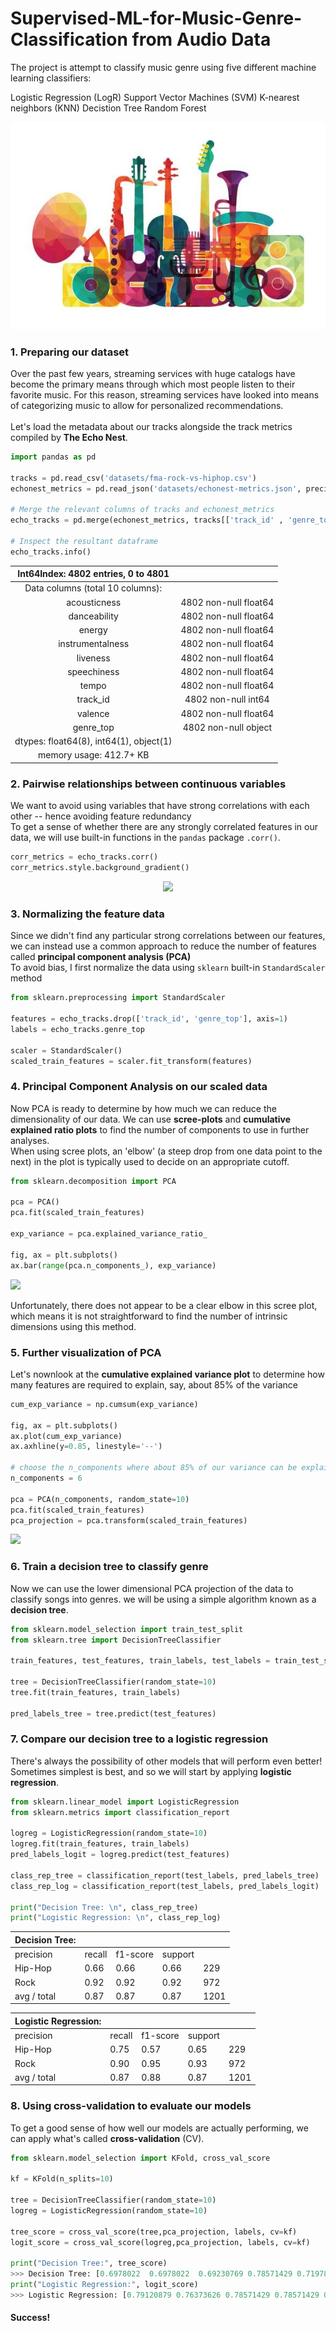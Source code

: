 # Supervised-ML-for-Music-Genre-Classification from Audio Data

The project is attempt to classify music genre using five different machine learning classifiers:

Logistic Regression (LogR)
Support Vector Machines (SVM)
K-nearest neighbors (KNN)
Decistion Tree
Random Forest

![Music Genre](https://github.com/kyadanarw/Supervised-ML-for-Music-Genre-Classification/blob/xgb/images/music_genre.jpg)

<h3>1. Preparing our dataset</h3>
<p>    Over the past few years, streaming services with huge catalogs have become the primary means through which most people listen to their favorite music. For this reason, streaming services have looked into means of categorizing music to allow for personalized recommendations.<br><br>Let's load the metadata about our tracks alongside the track metrics compiled by <b>The Echo Nest</b>.</p>

```python
import pandas as pd

tracks = pd.read_csv('datasets/fma-rock-vs-hiphop.csv')
echonest_metrics = pd.read_json('datasets/echonest-metrics.json', precise_float=True)

# Merge the relevant columns of tracks and echonest_metrics
echo_tracks = pd.merge(echonest_metrics, tracks[['track_id' , 'genre_top']], how='inner', on='track_id')

# Inspect the resultant dataframe
echo_tracks.info()
```
|   Int64Index: 4802 entries, 0 to 4801   |                       |
|:---------------------------------------:|:---------------------:|
|     Data columns (total 10 columns):    |                       |
|               acousticness              | 4802 non-null float64 |
|               danceability              | 4802 non-null float64 |
|                  energy                 | 4802 non-null float64 |
|             instrumentalness            | 4802 non-null float64 |
|                 liveness                | 4802 non-null float64 |
|               speechiness               | 4802 non-null float64 |
|                  tempo                  | 4802 non-null float64 |
|                 track_id                | 4802 non-null int64   |
|                 valence                 | 4802 non-null float64 |
|                genre_top                | 4802 non-null object  |
| dtypes: float64(8), int64(1), object(1) |                       |
|         memory usage: 412.7+ KB         |                       |


<h3>2. Pairwise relationships between continuous variables</h3>
<p>We want to avoid using variables that have strong correlations with each other -- hence avoiding feature redundancy<br>To get a sense of whether there are any strongly correlated features in our data, we will use built-in functions in the <code>pandas</code> package <code>.corr()</code>. </p>

```python
corr_metrics = echo_tracks.corr()
corr_metrics.style.background_gradient()
```
<p align='center'>
  <img src='datasets/corr.jpg'>
</p>

<h3>3. Normalizing the feature data</h3>
<p>Since we didn't find any particular strong correlations between our features, we can instead use a common approach to reduce the number of features called <b>principal component analysis (PCA)</b><br>To avoid bias, I first normalize the data using <code>sklearn</code> built-in <code>StandardScaler</code> method</p>

```python
from sklearn.preprocessing import StandardScaler

features = echo_tracks.drop(['track_id', 'genre_top'], axis=1)
labels = echo_tracks.genre_top

scaler = StandardScaler()
scaled_train_features = scaler.fit_transform(features)
```

<h3>4. Principal Component Analysis on our scaled data</h3>
<p>Now PCA is ready to determine by how much we can reduce the dimensionality of our data. We can use <b>scree-plots</b> and <b>cumulative explained ratio plots</b> to find the number of components to use in further analyses.<br>When using scree plots, an 'elbow' (a steep drop from one data point to the next) in the plot is typically used to decide on an appropriate cutoff.</p>
  
```python
from sklearn.decomposition import PCA

pca = PCA()
pca.fit(scaled_train_features)

exp_variance = pca.explained_variance_ratio_

fig, ax = plt.subplots()
ax.bar(range(pca.n_components_), exp_variance)
```

<img src='datasets/PCAhist.jpg'>

<p>Unfortunately, there does not appear to be a clear elbow in this scree plot, which means it is not straightforward to find the number of intrinsic dimensions using this method.</p>

<h3>5. Further visualization of PCA</h3>
<p>Let's nownlook at the <b>cumulative explained variance plot</b> to determine how many features are required to explain, say, about 85% of the variance</p>

```python
cum_exp_variance = np.cumsum(exp_variance)

fig, ax = plt.subplots()
ax.plot(cum_exp_variance)
ax.axhline(y=0.85, linestyle='--')

# choose the n_components where about 85% of our variance can be explained
n_components = 6

pca = PCA(n_components, random_state=10)
pca.fit(scaled_train_features)
pca_projection = pca.transform(scaled_train_features)
```
<img src='datasets/linePCA.jpg'>



<h3>6. Train a decision tree to classify genre</h3>
<p>Now we can use the lower dimensional PCA projection of the data to classify songs into genres. we will be using a simple algorithm known as a <b>decision tree</b>.</p>

```python
from sklearn.model_selection import train_test_split
from sklearn.tree import DecisionTreeClassifier

train_features, test_features, train_labels, test_labels = train_test_split(pca_projection, labels, random_state=10)

tree = DecisionTreeClassifier(random_state=10)
tree.fit(train_features, train_labels)

pred_labels_tree = tree.predict(test_features)
```

<h3>7. Compare our decision tree to a logistic regression</h3>
<p>There's always the possibility of other models that will perform even better! Sometimes simplest is best, and so we will start by applying <b>logistic regression</b>.</p>

```python
from sklearn.linear_model import LogisticRegression
from sklearn.metrics import classification_report

logreg = LogisticRegression(random_state=10)
logreg.fit(train_features, train_labels)
pred_labels_logit = logreg.predict(test_features)

class_rep_tree = classification_report(test_labels, pred_labels_tree)
class_rep_log = classification_report(test_labels, pred_labels_logit)

print("Decision Tree: \n", class_rep_tree)
print("Logistic Regression: \n", class_rep_log)
```

| Decision Tree: |        |          |         |      |  
|----------------|--------|----------|---------|------|
| precision      | recall | f1-score | support |      |
| Hip-Hop        | 0.66   | 0.66     | 0.66    | 229  |
| Rock           | 0.92   | 0.92     | 0.92    | 972  |
| avg / total    | 0.87   | 0.87     | 0.87    | 1201 |

| Logistic Regression: |        |          |         |      |
|----------------------|--------|----------|---------|------|
| precision            | recall | f1-score | support |      |
| Hip-Hop              | 0.75   | 0.57     | 0.65    | 229  |
| Rock                 | 0.90   | 0.95     | 0.93    | 972  |
| avg / total          | 0.87   | 0.88     | 0.87    | 1201 | 


<h3>8. Using cross-validation to evaluate our models</h3>
<p>To get a good sense of how well our models are actually performing, we can apply what's called <b>cross-validation</b> (CV).

```python
from sklearn.model_selection import KFold, cross_val_score

kf = KFold(n_splits=10)

tree = DecisionTreeClassifier(random_state=10)
logreg = LogisticRegression(random_state=10)

tree_score = cross_val_score(tree,pca_projection, labels, cv=kf)
logit_score = cross_val_score(logreg,pca_projection, labels, cv=kf)

print("Decision Tree:", tree_score)
>>> Decision Tree: [0.6978022  0.6978022  0.69230769 0.78571429 0.71978022 0.67032967 0.75824176 0.76923077 0.75274725 0.6978022 ]
print("Logistic Regression:", logit_score)
>>> Logistic Regression: [0.79120879 0.76373626 0.78571429 0.78571429 0.78571429 0.78021978 0.75274725 0.76923077 0.81868132 0.71978022]
```

<h4> Success! </h4>
